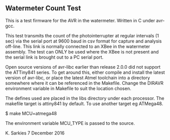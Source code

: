 Watermeter Count Test
---------------------

This is a test firmware for the AVR in the watermeter. Written in C under
avr-gcc.

This test transmits the count of the photointerrupter at regular
intervals (1 sec) via the serial port at 9600 baud in csv format for capture
and analysis off-line. This link is normally connected to an XBee in the
watermeter assembly. The test can ONLY be used where the XBee is not present
and the serial link is brought out to a PC serial port.

Open source versions of avr-libc earlier than release 2.0.0 did not support the
ATTiny841 series. To get around this, either compile and install the latest
version of avr-libc, or place the latest Atmel toolchain into a directory
somewhere where it can be referenced in the Makefile. Change the DIRAVR
environment variable in Makefile to suit the location chosen.

The defines used are placed in the libs directory under each processor.
The makefile target is attiny841 by default. To use another target eg ATMega48.

$ make MCU=atmega48

The environment variable MCU_TYPE is passed to the source.

K. Sarkies
7 December 2016

